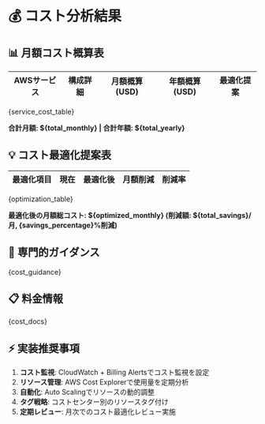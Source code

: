 # 💰 **コスト分析結果**

## 📊 月額コスト概算表

| AWSサービス | 構成詳細 | 月額概算(USD) | 年額概算(USD) | 最適化提案 |
|------------|----------|---------------|---------------|------------|
{service_cost_table}

**合計月額: ${total_monthly} | 合計年額: ${total_yearly}**

## 💡 コスト最適化提案表

| 最適化項目 | 現在 | 最適化後 | 月額削減 | 削減率 |
|------------|------|----------|----------|--------|
{optimization_table}

**最適化後の月額総コスト: ${optimized_monthly} (削減額: ${total_savings}/月, {savings_percentage}%削減)**

## 🎯 専門的ガイダンス

{cost_guidance}

## 📋 料金情報

{cost_docs}

## ⚡ 実装推奨事項

1. **コスト監視**: CloudWatch + Billing Alertsでコスト監視を設定
2. **リソース管理**: AWS Cost Explorerで使用量を定期分析
3. **自動化**: Auto Scalingでリソースの動的調整
4. **タグ戦略**: コストセンター別のリソースタグ付け
5. **定期レビュー**: 月次でのコスト最適化レビュー実施